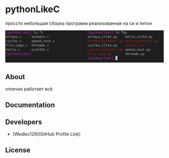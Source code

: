 # pythonLikeC


проссто небольшая сборка программ реализованная на си и питон


<p align="center">
      <img src="https://github.com/Wedlec129/pythonLikeC/blob/main/11.png" width="726">
</p>





## About

отлично работает всё

## Documentation



## Developers

- [Wedlec129](GitHub Profile Link)

## License

